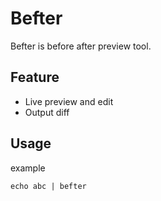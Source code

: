 # Befter

Befter is before after preview tool.

## Feature

- Live preview and edit
- Output diff

## Usage

example

```shell
echo abc | befter
```

 
